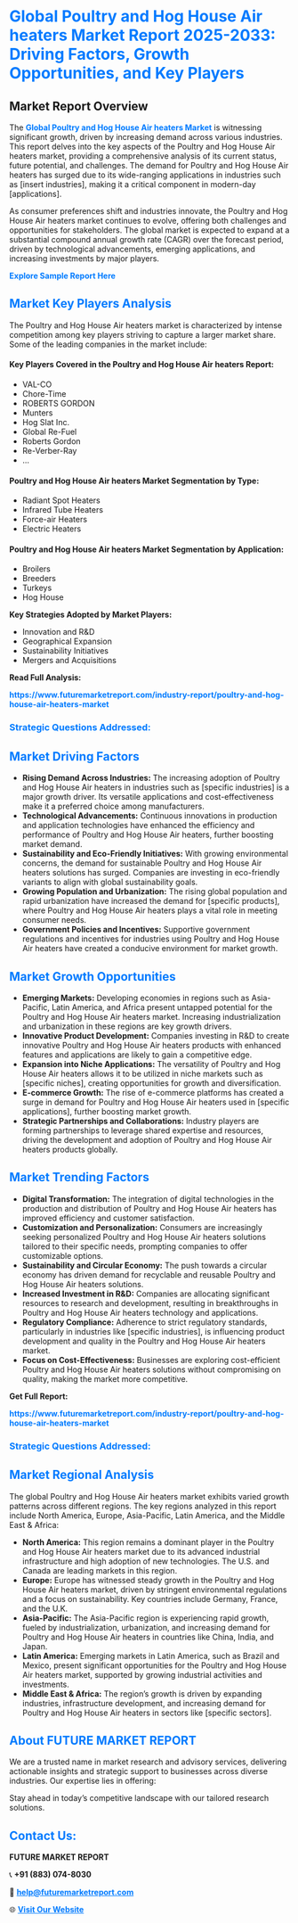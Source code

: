 <h1 style="color: #007BFF;">Global Poultry and Hog House Air heaters Market Report 2025-2033: Driving Factors, Growth Opportunities, and Key Players</h1>

<section id="overview">
<h2>Market Report Overview</h2>
<p>The <a href="https://www.futuremarketreport.com/industry-report/poultry-and-hog-house-air-heaters-market" style="color: #007BFF; text-decoration: none;"><strong>Global Poultry and Hog House Air heaters Market</strong></a> is witnessing significant growth, driven by increasing demand across various industries. This report delves into the key aspects of the Poultry and Hog House Air heaters market, providing a comprehensive analysis of its current status, future potential, and challenges. The demand for Poultry and Hog House Air heaters has surged due to its wide-ranging applications in industries such as [insert industries], making it a critical component in modern-day [applications].</p>
<p>As consumer preferences shift and industries innovate, the Poultry and Hog House Air heaters market continues to evolve, offering both challenges and opportunities for stakeholders. The global market is expected to expand at a substantial compound annual growth rate (CAGR) over the forecast period, driven by technological advancements, emerging applications, and increasing investments by major players.</p>
</section>

<section id="overview">
<p><a href="https://www.futuremarketreport.com/request-sample/reportId=103047" style="color: #007BFF; text-decoration: none;"><strong>Explore Sample Report Here</strong></a></p>
</section>

<section id="key-players">
<h2 style="color: #007BFF;">Market Key Players Analysis</h2>
<p>The Poultry and Hog House Air heaters market is characterized by intense competition among key players striving to capture a larger market share. Some of the leading companies in the market include:</p>
<h4>Key Players Covered in the Poultry and Hog House Air heaters Report:</h4>
<ul><li>VAL-CO</li><li>Chore-Time</li><li>ROBERTS GORDON</li><li>Munters</li><li>Hog Slat Inc.</li><li>Global Re-Fuel</li><li>Roberts Gordon</li><li>Re-Verber-Ray</li><li>...</li></ul>
<h4>Poultry and Hog House Air heaters Market Segmentation by Type:</h4>
<ul><li>Radiant Spot Heaters</li><li>Infrared Tube Heaters</li><li>Force-air Heaters</li><li>Electric Heaters</li></ul>

<h4>Poultry and Hog House Air heaters Market Segmentation by Application:</h4>
<ul><li>Broilers</li><li>Breeders</li><li>Turkeys</li><li>Hog House</li></ul>
<p><strong>Key Strategies Adopted by Market Players:</strong></p>
<ul>
<li>Innovation and R&D</li>
<li>Geographical Expansion</li>
<li>Sustainability Initiatives</li>
<li>Mergers and Acquisitions</li>
</ul>
</section>

<section>
<p><strong>Read Full Analysis: </strong></p><a href="https://www.futuremarketreport.com/industry-report/poultry-and-hog-house-air-heaters-market" style="color: #007BFF; text-decoration: none;"><strong>https://www.futuremarketreport.com/industry-report/poultry-and-hog-house-air-heaters-market</strong></a>
<h3 style="color: #007BFF;">Strategic Questions Addressed:</h3>
</section>

<section id="driving-factors">
<h2 style="color: #007BFF;">Market Driving Factors</h2>
<ul>
<li><strong>Rising Demand Across Industries:</strong> The increasing adoption of Poultry and Hog House Air heaters in industries such as [specific industries] is a major growth driver. Its versatile applications and cost-effectiveness make it a preferred choice among manufacturers.</li>
<li><strong>Technological Advancements:</strong> Continuous innovations in production and application technologies have enhanced the efficiency and performance of Poultry and Hog House Air heaters, further boosting market demand.</li>
<li><strong>Sustainability and Eco-Friendly Initiatives:</strong> With growing environmental concerns, the demand for sustainable Poultry and Hog House Air heaters solutions has surged. Companies are investing in eco-friendly variants to align with global sustainability goals.</li>
<li><strong>Growing Population and Urbanization:</strong> The rising global population and rapid urbanization have increased the demand for [specific products], where Poultry and Hog House Air heaters plays a vital role in meeting consumer needs.</li>
<li><strong>Government Policies and Incentives:</strong> Supportive government regulations and incentives for industries using Poultry and Hog House Air heaters have created a conducive environment for market growth.</li>
</ul>
</section>

<section id="growth-opportunities">
<h2 style="color: #007BFF;">Market Growth Opportunities</h2>
<ul>
<li><strong>Emerging Markets:</strong> Developing economies in regions such as Asia-Pacific, Latin America, and Africa present untapped potential for the Poultry and Hog House Air heaters market. Increasing industrialization and urbanization in these regions are key growth drivers.</li>
<li><strong>Innovative Product Development:</strong> Companies investing in R&D to create innovative Poultry and Hog House Air heaters products with enhanced features and applications are likely to gain a competitive edge.</li>
<li><strong>Expansion into Niche Applications:</strong> The versatility of Poultry and Hog House Air heaters allows it to be utilized in niche markets such as [specific niches], creating opportunities for growth and diversification.</li>
<li><strong>E-commerce Growth:</strong> The rise of e-commerce platforms has created a surge in demand for Poultry and Hog House Air heaters used in [specific applications], further boosting market growth.</li>
<li><strong>Strategic Partnerships and Collaborations:</strong> Industry players are forming partnerships to leverage shared expertise and resources, driving the development and adoption of Poultry and Hog House Air heaters products globally.</li>
</ul>
</section>

<section id="trending-factors">
<h2 style="color: #007BFF;">Market Trending Factors</h2>
<ul>
<li><strong>Digital Transformation:</strong> The integration of digital technologies in the production and distribution of Poultry and Hog House Air heaters has improved efficiency and customer satisfaction.</li>
<li><strong>Customization and Personalization:</strong> Consumers are increasingly seeking personalized Poultry and Hog House Air heaters solutions tailored to their specific needs, prompting companies to offer customizable options.</li>
<li><strong>Sustainability and Circular Economy:</strong> The push towards a circular economy has driven demand for recyclable and reusable Poultry and Hog House Air heaters solutions.</li>
<li><strong>Increased Investment in R&D:</strong> Companies are allocating significant resources to research and development, resulting in breakthroughs in Poultry and Hog House Air heaters technology and applications.</li>
<li><strong>Regulatory Compliance:</strong> Adherence to strict regulatory standards, particularly in industries like [specific industries], is influencing product development and quality in the Poultry and Hog House Air heaters market.</li>
<li><strong>Focus on Cost-Effectiveness:</strong> Businesses are exploring cost-efficient Poultry and Hog House Air heaters solutions without compromising on quality, making the market more competitive.</li>
</ul>
</section>

<section>
<p><strong>Get Full Report: </strong></p><a href="https://www.futuremarketreport.com/industry-report/poultry-and-hog-house-air-heaters-market" style="color: #007BFF; text-decoration: none;"><strong>https://www.futuremarketreport.com/industry-report/poultry-and-hog-house-air-heaters-market</strong></a>
<h3 style="color: #007BFF;">Strategic Questions Addressed:</h3>
</section>


<section id="regional-analysis">
<h2 style="color: #007BFF;">Market Regional Analysis</h2>
<p>The global Poultry and Hog House Air heaters market exhibits varied growth patterns across different regions. The key regions analyzed in this report include North America, Europe, Asia-Pacific, Latin America, and the Middle East & Africa:</p>
<ul>
<li><strong>North America:</strong> This region remains a dominant player in the Poultry and Hog House Air heaters market due to its advanced industrial infrastructure and high adoption of new technologies. The U.S. and Canada are leading markets in this region.</li>
<li><strong>Europe:</strong> Europe has witnessed steady growth in the Poultry and Hog House Air heaters market, driven by stringent environmental regulations and a focus on sustainability. Key countries include Germany, France, and the U.K.</li>
<li><strong>Asia-Pacific:</strong> The Asia-Pacific region is experiencing rapid growth, fueled by industrialization, urbanization, and increasing demand for Poultry and Hog House Air heaters in countries like China, India, and Japan.</li>
<li><strong>Latin America:</strong> Emerging markets in Latin America, such as Brazil and Mexico, present significant opportunities for the Poultry and Hog House Air heaters market, supported by growing industrial activities and investments.</li>
<li><strong>Middle East & Africa:</strong> The region’s growth is driven by expanding industries, infrastructure development, and increasing demand for Poultry and Hog House Air heaters in sectors like [specific sectors].</li>
</ul>
</section>

<footer>
<h2 style="color: #007BFF;">About FUTURE MARKET REPORT</h2>
<p>We are a trusted name in market research and advisory services, delivering actionable insights and strategic support to businesses across diverse industries. Our expertise lies in offering:</p>

<p>Stay ahead in today’s competitive landscape with our tailored research solutions.</p>

<h2 style="color: #007BFF;">Contact Us:</h2>
<p><strong>FUTURE MARKET REPORT</strong></p>
<p>📞 <strong>+91 (883) 074-8030</strong></p>
<p>📧 <strong><a href="mailto:help@futuremarketreport.com" style="color: #007BFF;">help@futuremarketreport.com</a></strong></p>
<p>🌐 <strong><a href="https://www.futuremarketreport.com/" style="color: #007BFF;">Visit Our Website</a></strong></p>
</footer>